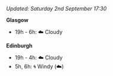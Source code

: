 *Updated: Saturday 2nd September 17:30*

**Glasgow**

* 19h - 6h: :cloud: Cloudy

**Edinburgh**

* 19h - 4h: :cloud: Cloudy
* 5h, 6h: :cyclone: Windy (:cloud:)
